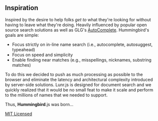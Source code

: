 ## Inspiration
Inspired by the desire to help folks _get to_ what they're looking for
without having to leave what they're doing.  Heavily influenced by
popular open source search solutions as well as GLG's
[AutoComplete](https://github.com/glg/AutoComplete).  Hummingbird's
goals are simple:

* Focus strictly on in-line name search (i.e., autocomplete, autosuggest, typeahead)
* Focus on speed and simplicity
* Enable finding near matches (e.g., misspellings, nicknames, substring matches)

To do this we decided to push as much processing as possible to the
browser and eliminate the latency and architectural complexity
introduced by server-side solutions.  Lunr.js is designed for document
search and we quickly realized that it would be no small feat to make it
scale and perform to the millions of names that we needed to support.

Thus, **Hummingbird**.js was born...

[MIT Licensed](./LICENSE)
